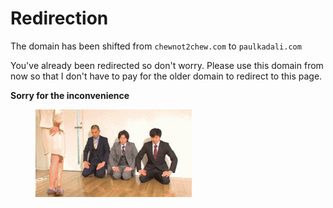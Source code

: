 # Redirection

The domain has been shifted from `chewnot2chew.com` to `paulkadali.com`&#x20;

You've already been redirected so don't worry. Please use this domain from now so that I don't have to pay for the older domain to redirect to this page.

&#x20;                                                                      **Sorry for the inconvenience**

<figure><img src="../.gitbook/assets/sorry.gif" alt=""><figcaption></figcaption></figure>
